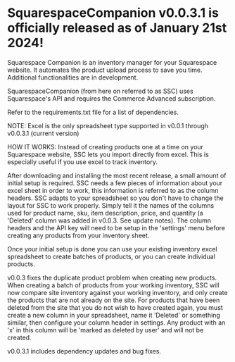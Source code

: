 # SquarespaceCompanion v0.0.3.1 is officially released as of January 21st 2024!
Squarespace Companion is an inventory manager for your Squarespace website. It automates the product upload process to save you time.
Additional functionalities are in development.

SquarespaceCompanion (from here on referred to as SSC) uses Squarespace's API and requires the Commerce Advanced subscription.

Refer to the requirements.txt file for a list of dependencies.

NOTE: Excel is the only spreadsheet type supported in v0.0.1 through v0.0.3.1 (current version)

HOW IT WORKS:
Instead of creating products one at a time on your Squarespace website, SSC lets you import directly
from excel. This is especially useful if you use excel to track inventory.

After downloading and installing the most recent release, a small amount of initial setup is required.
SSC needs a few pieces of information about your excel sheet in order to work, this information is referred to as the column
headers. SSC adapts to your spreadsheet so you don't have to change the layout for SSC to work properly. Simply tell it the 
names of the columns used for product name, sku, item description, price, and quantity (a 'Deleted' column was added in v0.0.3. See update notes).
The column headers and the API key will need to be setup in the 'settings' menu before creating any products from your inventory sheet.

Once your initial setup is done you can use your existing inventory excel spreadsheet to create batches of products,
or you can create individual products.

v0.0.3 fixes the duplicate product problem when creating new products. When creating a batch of products from your working inventory,
SSC will now compare site inventory against your working inventory, and only create the products that are not already on the site.
For products that have been deleted from the site that you do not wish to have created again, you must create a new column in your
spreadsheet, name it 'Deleted' or something similar, then configure your column header in settings. Any product with an 'x' in this
column will be 'marked as deleted by user' and will not be created.

v0.0.3.1 includes dependency updates and bug fixes.
